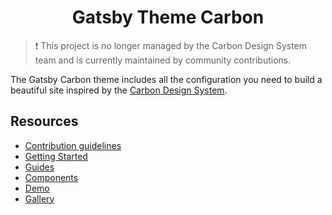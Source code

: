 <h1 align="center">
  Gatsby Theme Carbon
</h1>

> :exclamation:  This project is no longer managed by the Carbon Design System team 
> and is currently maintained by community contributions.

The Gatsby Carbon theme includes all the configuration you need to build a beautiful 
site inspired by the [Carbon Design System](https://www.carbondesignsystem.com).

## Resources

- [Contribution guidelines](.github/CONTRIBUTING.md)
- [Getting Started](https://gatsby.carbondesignsystem.com/getting-started)
- [Guides](https://gatsby.carbondesignsystem.com/guides/configuration)
- [Components](https://gatsby.carbondesignsystem.com/components/markdown)
- [Demo](https://gatsby.carbondesignsystem.com/demo)
- [Gallery](https://gatsby.carbondesignsystem.com/gallery)
